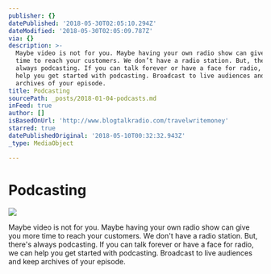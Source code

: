 ```yaml
---
publisher: {}
datePublished: '2018-05-30T02:05:10.294Z'
dateModified: '2018-05-30T02:05:09.787Z'
via: {}
description: >-
  Maybe video is not for you. Maybe having your own radio show can give you more
  time to reach your customers. We don’t have a radio station. But, there’s
  always podcasting. If you can talk forever or have a face for radio, we can
  help you get started with podcasting. Broadcast to live audiences and keep
  archives of your episode. 
title: Podcasting
sourcePath: _posts/2018-01-04-podcasts.md
inFeed: true
author: []
isBasedOnUrl: 'http://www.blogtalkradio.com/travelwritemoney'
starred: true
datePublishedOriginal: '2018-05-10T00:32:32.943Z'
_type: MediaObject

---
```

# Podcasting
![](https://the-grid-user-content.s3-us-west-2.amazonaws.com/1d843ede-9491-4832-ad2a-c6574a406f8e.jpg)

Maybe video is not for you. Maybe having your own radio show can give you more time to reach your customers. We don't have a radio station. But, there's always podcasting. If you can talk forever or have a face for radio, we can help you get started with podcasting. Broadcast to live audiences and keep archives of your episode.